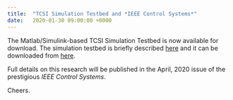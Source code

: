 ```yaml
---
title:  "TCSI Simulation Testbed and *IEEE Control Systems*"
date:   2020-01-30 09:00:00 +0000
---
```


The Matlab/Simulink-based TCSI Simulation Testbed is now available for download. The simulation testbed is briefly described [here](https://nkymark.github.io/downloads) and it can be downloaded from [here](https://github.com/nkymark/TCSISimTestbed).

Full details on this research will be published in the April, 2020 issue of the prestigious *IEEE Control Systems*.



Cheers.
